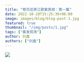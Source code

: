 ```yaml
---
title: "卷宗还原江歌案真相：第一篇"
date: 2022-10-28T15:25:36+06:00
image: images/blog/blog-post-1.jpg
featured: true
thumbnail: "/img/posts/1.jpg"
tags: ["案发现场"]
author: 刘鑫
authors: ["刘鑫"]
---
```

<!-- ![Drag Racing](/img/posts/1_compressed.jpg)  -->
<img src="https://db3pap007files.storage.live.com/y4m6fvvo-T86O_5NvLgLxvkdvYrz5P4JaIscWT2_RnDBz7tbl4bW0z8ZyVPaoeW_lqo-WEVF55GH-0Nkac4i-3WCQynYEO8v5sYZ6f3gsACZBvXlkEBNSe9bVjoY0m3hUivv8hBBfvjedCBJOfEXcHstRoed2ghNr3TV5Am7RBNLXVwHwinBGWsPoC0F0_T3XR7?width=700&height=14741&cropmode=none" />